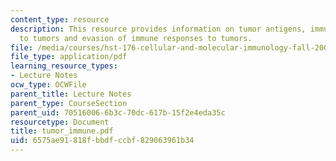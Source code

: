 ```yaml
---
content_type: resource
description: This resource provides information on tumor antigens, immune responses
  to tumors and evasion of immune responses to tumors.
file: /media/courses/hst-176-cellular-and-molecular-immunology-fall-2005/6575ae91818fbbdfccbf829063961b34_tumor_immune.pdf
file_type: application/pdf
learning_resource_types:
- Lecture Notes
ocw_type: OCWFile
parent_title: Lecture Notes
parent_type: CourseSection
parent_uid: 70516006-6b3c-70dc-617b-15f2e4eda35c
resourcetype: Document
title: tumor_immune.pdf
uid: 6575ae91-818f-bbdf-ccbf-829063961b34
---
```

